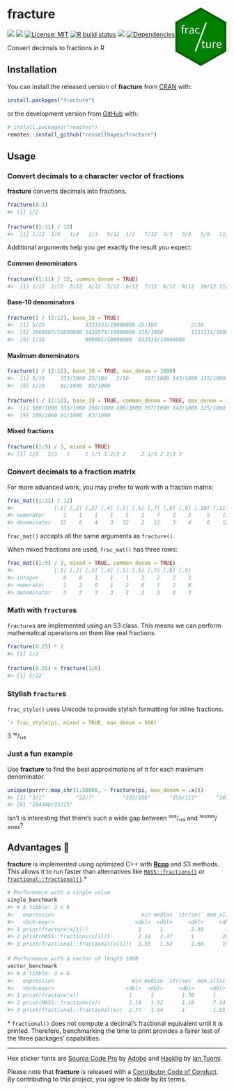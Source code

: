 
<!-- README.md is generated from README.Rmd. Please edit that file -->

# fracture <img src="man/figures/logo.png?raw=TRUE" align="right" height="138" />

<!-- badges: start -->

[![](https://www.r-pkg.org/badges/version/fracture?color=brightgreen)](https://cran.r-project.org/package=fracture)
[![](https://img.shields.io/badge/lifecycle-maturing-blue.svg)](https://www.tidyverse.org/lifecycle/#maturing)
[![License:
MIT](https://img.shields.io/badge/license-MIT-blueviolet.svg)](https://cran.r-project.org/web/licenses/MIT)
[![R build
status](https://github.com/rossellhayes/fracture/workflows/R-CMD-check/badge.svg)](https://github.com/rossellhayes/fracture/actions)
[![](https://codecov.io/gh/rossellhayes/fracture/branch/master/graph/badge.svg)](https://codecov.io/gh/rossellhayes/fracture)
[![Dependencies](https://tinyverse.netlify.com/badge/fracture)](https://cran.r-project.org/package=fracture)
<!-- badges: end -->

Convert decimals to fractions in R

## Installation

You can install the released version of **fracture** from
[CRAN](https://cran.r-project.org/package=fracture) with:

``` r
install.packages("fracture")
```

or the development version from
[GitHub](https://github.com/rossellhayes/fracture) with:

``` r
# install.packages("remotes")
remotes::install_github("rossellhayes/fracture")
```

## Usage

### Convert decimals to a character vector of fractions

**fracture** converts decimals into fractions.

``` r
fracture(0.5)
#> [1] 1/2

fracture((1:11) / 12)
#>  [1] 1/12  1/6   1/4   1/3   5/12  1/2   7/12  2/3   3/4   5/6   11/12
```

Additional arguments help you get exactly the result you expect:

#### Common denominators

``` r
fracture((1:11) / 12, common_denom = TRUE)
#>  [1] 1/12  2/12  3/12  4/12  5/12  6/12  7/12  8/12  9/12  10/12 11/12
```

#### Base-10 denominators

``` r
fracture(1 / (2:12), base_10 = TRUE)
#>  [1] 5/10             3333333/10000000 25/100           2/10            
#>  [5] 1666667/10000000 1428571/10000000 125/1000         1111111/10000000
#>  [9] 1/10             909091/10000000  833333/10000000
```

#### Maximum denominators

``` r
fracture(1 / (2:12), base_10 = TRUE, max_denom = 1000)
#>  [1] 5/10     333/1000 25/100   2/10     167/1000 143/1000 125/1000 111/1000
#>  [9] 1/10     91/1000  83/1000

fracture(1 / (2:12), base_10 = TRUE, common_denom = TRUE, max_denom = 1000)
#>  [1] 500/1000 333/1000 250/1000 200/1000 167/1000 143/1000 125/1000 111/1000
#>  [9] 100/1000 91/1000  83/1000
```

#### Mixed fractions

``` r
fracture((1:9) / 3, mixed = TRUE)
#> [1] 1/3   2/3   1     1 1/3 1 2/3 2     2 1/3 2 2/3 3
```

### Convert decimals to a fraction matrix

For more advanced work, you may prefer to work with a fraction matrix:

``` r
frac_mat((1:11) / 12)
#>             [,1] [,2] [,3] [,4] [,5] [,6] [,7] [,8] [,9] [,10] [,11]
#> numerator      1    1    1    1    5    1    7    2    3     5    11
#> denominator   12    6    4    3   12    2   12    3    4     6    12
```

`frac_mat()` accepts all the same arguments as `fracture()`.

When mixed fractions are used, `frac_mat()` has three rows:

``` r
frac_mat((1:9) / 3, mixed = TRUE, common_denom = TRUE)
#>             [,1] [,2] [,3] [,4] [,5] [,6] [,7] [,8] [,9]
#> integer        0    0    1    1    1    2    2    2    3
#> numerator      1    2    0    1    2    0    1    2    0
#> denominator    3    3    3    3    3    3    3    3    3
```

### Math with `fracture`s

`fracture`s are implemented using an S3 class. This means we can perform
mathematical operations on them like real fractions.

``` r
fracture(0.25) * 2
#> [1] 1/2

fracture(0.25) + fracture(1/6)
#> [1] 5/12
```

### Stylish `fracture`s

`frac_style()` uses Unicode to provide stylish formatting for inline
fractions.

``` r
`r frac_style(pi, mixed = TRUE, max_denom = 500)`
```

3 ¹⁶/₁₁₃

### Just a fun example

Use **fracture** to find the best approximations of π for each maximum
denominator.

``` r
unique(purrr::map_chr(1:50000, ~ fracture(pi, max_denom = .x)))
#> [1] "3/1"          "22/7"         "333/106"      "355/113"      "103993/33102"
#> [6] "104348/33215"
```

Isn’t is interesting that there’s such a wide gap between ³⁵⁵/₁₁₃ and
¹⁰³⁹⁹³/₃₃₁₀₂?

## Advantages 🚀

**fracture** is implemented using optimized C++ with
[**Rcpp**](http://rcpp.org/) and S3 methods. This allows it to run
faster than alternatives like
[`MASS::fractions()`](https://cran.r-project.org/package=MASS) or
[`fractional::fractional()`](https://cran.r-project.org/package=fractional).\*

``` r
# Performance with a single value
single_benchmark
#> # A tibble: 3 x 6
#>   expression                            min median `itr/sec` mem_alloc `gc/sec`
#>   <bch:expr>                          <dbl>  <dbl>     <dbl>     <dbl>    <dbl>
#> 1 print(fracture(x[1]))                1      1         2.39       1       1.33
#> 2 print(MASS::fractions(x[1]))         2.14   2.47      1         26.4     1.98
#> 3 print(fractional::fractional(x[1]))  1.55   1.53      1.60      18.3     1

# Performance with a vector of length 1000
vector_benchmark
#> # A tibble: 3 x 6
#>   expression                         min median `itr/sec` mem_alloc `gc/sec`
#>   <bch:expr>                       <dbl>  <dbl>     <dbl>     <dbl>    <dbl>
#> 1 print(fracture(x))                1      1         1.78      1        1   
#> 2 print(MASS::fractions(x))         2.18   1.52      1.18      7.24     2.17
#> 3 print(fractional::fractional(x))  2.77   1.94      1         1.85     2.21
```

\* `fractional()` does not compute a decimal’s fractional equivalent
until it is printed. Therefore, benchmarking the time to print provides
a fairer test of the three packages’ capabilities.

-----

Hex sticker fonts are [Source Code
Pro](https://github.com/adobe-fonts/source-code-pro) by
[Adobe](https://www.adobe.com) and
[Hasklig](https://github.com/i-tu/Hasklig) by [Ian
Tuomi](https://github.com/i-tu).

Please note that **fracture** is released with a [Contributor Code of
Conduct](https://contributor-covenant.org/version/2/0/CODE_OF_CONDUCT.html).
By contributing to this project, you agree to abide by its terms.
